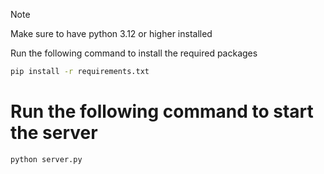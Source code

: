 >[!NOTE] 
> Make sure to have python 3.12 or higher installed

Run the following command to install the required packages
```bash
pip install -r requirements.txt
```
# Run the following command to start the server
```bash
python server.py
```
